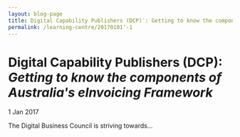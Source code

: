```yaml
---
layout: blog-page
title: Digital Capability Publishers (DCP)': Getting to know the components of Australia''s eInvoicing Framework
permalink: /learning-centre/20170101'-1
---
```


# Digital Capability Publishers (DCP): *Getting to know the components of Australia's eInvoicing Framework*

1 Jan 2017

The Digital Business Council is striving towards...



